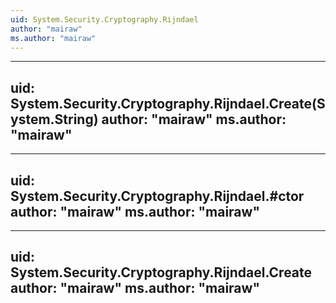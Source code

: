 ```yaml
---
uid: System.Security.Cryptography.Rijndael
author: "mairaw"
ms.author: "mairaw"
---
```


---
uid: System.Security.Cryptography.Rijndael.Create(System.String)
author: "mairaw"
ms.author: "mairaw"
---

---
uid: System.Security.Cryptography.Rijndael.#ctor
author: "mairaw"
ms.author: "mairaw"
---

---
uid: System.Security.Cryptography.Rijndael.Create
author: "mairaw"
ms.author: "mairaw"
---
